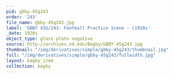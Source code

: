 ```yaml
---
pid: gbby-45g243
order: '243'
file_name: gbby-45g243.jpg
label: 'GBBY 45G/243: Football Practice Scene - c1920s'
_date: 1920s
object_type: glass plate negative
source: http://archives.nd.edu/Bagby/GBBY-45g243.jpg
thumbnail: "/img/derivatives/simple/gbby-45g243/thumbnail.jpg"
full: "/img/derivatives/simple/gbby-45g243/fullwidth.jpg"
layout: bagby_item
collection: bagby
---
```

